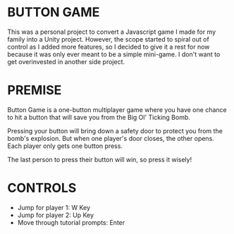 # BUTTON GAME
This was a personal project to convert a Javascript game I made for my family into a Unity project. However, the scope started to spiral out of control as I added more features, so I decided to give it a rest for now because it was only ever meant to be a simple mini-game. I don't want to get overinvested in another side project.

# PREMISE
Button Game is a one-button multiplayer game where you have one chance to hit a button that will save you from the Big Ol' Ticking Bomb.

Pressing your button will bring down a safety door to protect you from the bomb's explosion. But when one player's door closes, the other opens. Each player only gets one button press.

The last person to press their button will win, so press it wisely!

# CONTROLS
- Jump for player 1: W Key
- Jump for player 2: Up Key
- Move through tutorial prompts: Enter
